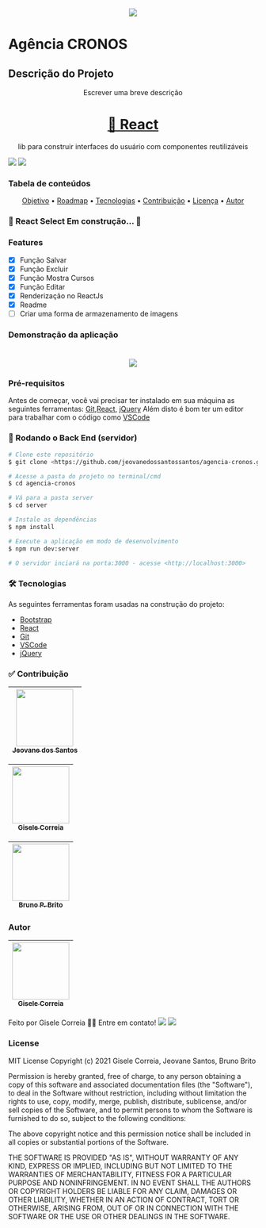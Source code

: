 <h1 align="center">
  <img src="./imagens/banner-marketing.png"/>
</h1>

# Agência CRONOS

## Descrição do Projeto
<p align="center">Escrever uma breve descrição</p>

<h1 align="center">
    <a href="https://pt-br.reactjs.org/">🔗 React</a>
</h1>
<p align="center"> lib para construir interfaces do usuário com componentes reutilizáveis</p>


<img src='https://img.shields.io/badge/npm-8.1.2-blue'/> <img src='https://img.shields.io/badge/license-MIT-green'/>

### Tabela de conteúdos

<p align="center">
 <a href="#objetivo">Objetivo</a> •
 <a href="#roadmap">Roadmap</a> • 
 <a href="#tecnologias">Tecnologias</a> • 
 <a href="#contribuicao">Contribuição</a> • 
 <a href="#licenc-a">Licença</a> • 
 <a href="#autor">Autor</a>
</p>

### 	🚧  React Select Em construção...  🚧

### Features

- [x] Função Salvar
- [x] Função Excluir
- [x] Função Mostra Cursos
- [x] Função Editar
- [x] Renderização no ReactJs
- [x] Readme
- [ ] Criar uma forma de armazenamento de imagens

### Demonstração da aplicação

<h1 align="center">
  <img src="./imagens/ilustra-banner.png"/>
</h1>

### Pré-requisitos

Antes de começar, você vai precisar ter instalado em sua máquina as seguintes ferramentas:
[Git](https://git-scm.com),[React](https://pt-br.reactjs.org/), [jQuery](https://jquery.com/) 
Além disto é bom ter um editor para trabalhar com o código como [VSCode](https://code.visualstudio.com/)

### 🎲 Rodando o Back End (servidor)

```bash
# Clone este repositório
$ git clone <https://github.com/jeovanedossantossantos/agencia-cronos.git>

# Acesse a pasta do projeto no terminal/cmd
$ cd agencia-cronos

# Vá para a pasta server
$ cd server

# Instale as dependências
$ npm install

# Execute a aplicação em modo de desenvolvimento
$ npm run dev:server

# O servidor inciará na porta:3000 - acesse <http://localhost:3000>
```

### 🛠 Tecnologias

As seguintes ferramentas foram usadas na construção do projeto:

- [Bootstrap](https://getbootstrap.com/)
- [React](https://pt-br.reactjs.org/)
- [Git](https://git-scm.com)
- [VSCode](https://code.visualstudio.com/)
- [jQuery](https://jquery.com/)

### ✅ Contribuição
[<img src="https://avatars.githubusercontent.com/u/60934938?v=4=" width=115 > <br> <sub> Jeovane dos Santos </sub>](https://github.com/jeovanedossantossantos) |
| :---: |

[<img src="https://avatars.githubusercontent.com/u/66260886?v=4" width=115 > <br> <sub> Gisele Correia </sub>](https://github.com/GiseleCorreia) |
| :---: |

[<img src="https://avatars.githubusercontent.com/u/73408388?v=4=" width=115 > <br> <sub> Bruno P. Brito </sub>](https://github.com/brunopbrito31) |
| :---: | 

### Autor
[<img src="https://avatars.githubusercontent.com/u/66260886?v=4" width=115 > <br> <sub> Gisele Correia </sub>](https://github.com/GiseleCorreia) |
| :---: |  

Feito por Gisele Correia 👋🏽 Entre em contato!
<img src='https://img.shields.io/badge/-Gisele-blue?style=flat-square&logo=Linkedin&logoColor=white&link=https://www.linkedin.com/in/maria-gisele-correia-53180483/'/> <img src='https://img.shields.io/badge/-mariagisele12@gmail.com-c14438?style=flat-square&logo=Gmail&logoColor=white&link=mailto:mariagisele12@gmail.com)](mailto:mariagisele12@gmail.com>'/>

### License

MIT License
Copyright (c) 2021 Gisele Correia, Jeovane Santos, Bruno Brito

Permission is hereby granted, free of charge, to any person obtaining a copy
of this software and associated documentation files (the "Software"), to deal
in the Software without restriction, including without limitation the rights
to use, copy, modify, merge, publish, distribute, sublicense, and/or sell
copies of the Software, and to permit persons to whom the Software is
furnished to do so, subject to the following conditions:

The above copyright notice and this permission notice shall be included in all
copies or substantial portions of the Software.

THE SOFTWARE IS PROVIDED "AS IS", WITHOUT WARRANTY OF ANY KIND, EXPRESS OR
IMPLIED, INCLUDING BUT NOT LIMITED TO THE WARRANTIES OF MERCHANTABILITY,
FITNESS FOR A PARTICULAR PURPOSE AND NONINFRINGEMENT. IN NO EVENT SHALL THE
AUTHORS OR COPYRIGHT HOLDERS BE LIABLE FOR ANY CLAIM, DAMAGES OR OTHER
LIABILITY, WHETHER IN AN ACTION OF CONTRACT, TORT OR OTHERWISE, ARISING FROM,
OUT OF OR IN CONNECTION WITH THE SOFTWARE OR THE USE OR OTHER DEALINGS IN THE
SOFTWARE.
